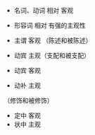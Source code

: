 
- 名词、动词 相对 客观
- 形容词 相对 有强的主观性

- 主谓 客观 （陈述和被陈述）
- 动宾 主观（支配和被支配）

- 动宾 客观
- 动补 主观

（修饰和被修饰）
- 定中 客观 
- 状中 主观
